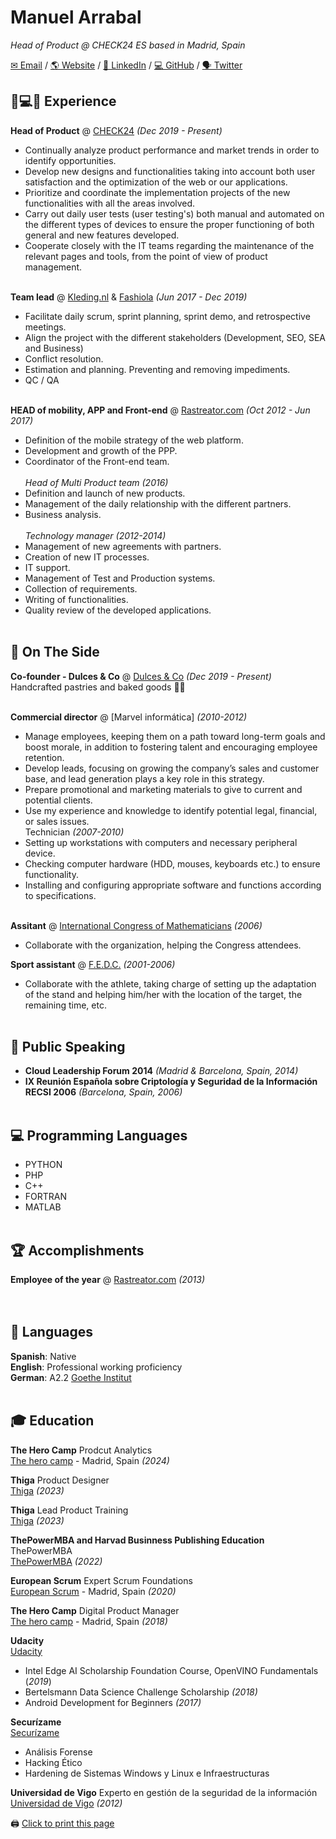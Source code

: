 # Manuel Arrabal

_Head of Product @ CHECK24 ES based in Madrid, Spain_ <br>

[✉ Email](mailto:info@vinegla.com) / [🌎 Website](https://arrabal.vinegla.com/) / [💼 LinkedIn](https://www.linkedin.com/in/manuel-arrabal-vi%C3%B1egla/) / [💻 GitHub](https://github.com/manuel-arrabal) / [🗣 Twitter](https://twitter.com/manuel_arrabal)

## 💭💻🚀 Experience

**Head of Product** @ [CHECK24](https://www.check24.es/) _(Dec 2019 - Present)_ <br>
- Continually analyze product performance and market trends in order to identify opportunities.
- Develop new designs and functionalities taking into account both user satisfaction and the optimization of the web or our applications.
- Prioritize and coordinate the implementation projects of the new functionalities with all the areas involved.
- Carry out daily user tests (user testing's) both manual and automated on the different types of devices to ensure the proper functioning of both general and new features developed.
- Cooperate closely with the IT teams regarding the maintenance of the relevant pages and tools, from the point of view of product management.
<br><br>

**Team lead** @ [Kleding.nl](https://www.kleding.nl/) & [Fashiola](https://www.fashiola.com/) _(Jun 2017 - Dec 2019)_ <br>
- Facilitate daily scrum, sprint planning, sprint demo, and retrospective meetings.
- Align the project with the different stakeholders (Development, SEO, SEA and Business)
- Conflict resolution.
- Estimation and planning. Preventing and removing impediments.
- QC / QA
<br><br>

**HEAD of mobility, APP and Front-end** @ [Rastreator.com](https://www.rastreator.com/) _(Oct 2012 - Jun 2017)_ <br>
- Definition of the mobile strategy of the web platform.
- Development and growth of the PPP.
- Coordinator of the Front-end team.<br>  
_Head of Multi Product team (2016)_                 
- Definition and launch of new products.
- Management of the daily relationship with the different partners.
- Business analysis.<br>  
_Technology manager (2012-2014)_   
- Management of new agreements with partners.
- Creation of new IT processes.                                         
- IT support.
- Management of Test and Production systems.                                    
- Collection of requirements.
- Writing of functionalities.
- Quality review of the developed applications.
<br><br>
    
## 📌 On The Side

**Co-founder - Dulces & Co** @ [Dulces & Co](https://www.facebook.com/dulcesandco/) _(Dec 2019 - Present)_<br>
Handcrafted pastries and baked goods 🍰🍪
  <br><br>
  
**Commercial director** @ [Marvel informática] _(2010-2012)_
- Manage employees, keeping them on a path toward long-term goals and boost morale, in addition to fostering talent and encouraging employee retention.
- Develop leads, focusing on growing the company’s sales and customer base, and lead generation plays a key role in this strategy.
- Prepare promotional and marketing materials to give to current and potential clients.
- Use my experience and knowledge to identify potential legal, financial, or sales issues.<br>
Technician _(2007-2010)_
- Setting up workstations with computers and necessary peripheral device.
- Checking computer hardware (HDD, mouses, keyboards etc.) to ensure functionality.
- Installing and configuring appropriate software and functions according to specifications.
<br><br>

**Assitant** @ [International Congress of Mathematicians](https://www.mathunion.org/fileadmin/IMU/ICM2006/offline/icm2006.mathunion.org/index.html) _(2006)_ 
- Collaborate with the organization, helping the Congress attendees.

**Sport assistant** @ [F.E.D.C.](https://www.fedc.es/) _(2001-2006)_
- Collaborate with the athlete, taking charge of setting up the adaptation of the stand and helping him/her with the location of the target, the remaining time, etc. 
   <br><br>

## 🎤 Public Speaking
- **Cloud Leadership Forum 2014** _(Madrid & Barcelona, Spain, 2014)_
- **IX Reunión Española sobre Criptología y Seguridad de la Información RECSI 2006** _(Barcelona, Spain, 2006)_
<br><br>

## 💻 Programming Languages
- PYTHON
- PHP
- C++
- FORTRAN
- MATLAB
<br><br>
  
## 🏆 Accomplishments
**Employee of the year** @ [Rastreator.com](https://www.rastreator.com/) _(2013)_ <br>
<br><br>

## 💬 Languages
**Spanish**: Native <br>
**English**: Professional working proficiency  <br>
**German**: A2.2 [Goethe Institut](https://www.goethe.de/ins/es/es/sta/mad.html)
<br><br>

## 🎓 Education
**The Hero Camp** Prodcut Analytics <br>
[The hero camp](https://theherocamp.com/) - Madrid, Spain _(2024)_ <br>

**Thiga** Product Designer <br>
[Thiga](https://www.thiga.co/) _(2023)_ <br>

**Thiga** Lead Product Training <br>
[Thiga](https://www.thiga.co/) _(2023)_ <br>

**ThePowerMBA and Harvad Businness Publishing Education** ThePowerMBA <br>
[ThePowerMBA](https://www.thepowermba.com/es/) _(2022)_ <br>

**European Scrum** Expert Scrum Foundations <br>
[European Scrum](https://www.europeanscrum.org/index.html) - Madrid, Spain _(2020)_ <br>

**The Hero Camp** Digital Product Manager <br>
[The hero camp](https://theherocamp.com/) - Madrid, Spain _(2018)_ <br>

**Udacity** <br>
[Udacity](https://www.udacity.com/)
- Intel Edge AI Scholarship Foundation Course, OpenVINO Fundamentals (_2019_)
- Bertelsmann Data Science Challenge Scholarship _(2018)_
- Android Development for Beginners _(2017)_

**Securízame** <br>
[Securízame](https://www.securizame.com/)
- Análisis Forense 
- Hacking Ético
- Hardening de Sistemas Windows y Linux e Infraestructuras <br>

**Universidad de Vigo** Experto en gestión de la seguridad de la información <br>
[Universidad de Vigo](https://www.uvigo.gal/) _(2012)_ <br>


🖨 <a href="#" onclick="window.print();return false;" title="Click to print this page">Click to print this page</a>
